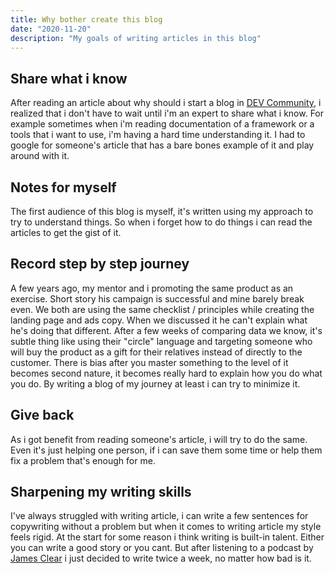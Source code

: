 ```yaml
---
title: Why bother create this blog
date: "2020-11-20"
description: "My goals of writing articles in this blog"
---
```


## Share what i know
After reading an article about why should i start a blog in [DEV Community](https://dev.to/), i realized that i don't have to wait until i'm an expert to share what i know. For example sometimes when i'm reading documentation of a framework or a tools that i want to use, i'm having  a hard time understanding it. I had to google for someone's article that has a bare bones example of it and play around with it.

## Notes for myself
The first audience of this blog is myself, it's written using my approach to try to understand things.
So when i forget how to do things i can read the articles to get the gist of it.


## Record step by step journey
 A few years ago, my mentor and i promoting the same product as an exercise. Short story his campaign is successful and mine barely break even. We both are using the same checklist / principles while creating the landing page and ads copy. When we discussed it he can't explain what he's doing that different. After a few weeks of comparing data we know, it's subtle thing like using their "circle" language and targeting someone who will buy the product as a gift for their relatives instead of directly to the customer. There is bias after you master something to the level of it becomes second nature, it becomes really hard to explain how you do what you do. By writing a blog of my journey at least i can try to minimize it.

 ## Give back
 As i got benefit from reading someone's article, i will try to do the same. Even it's just helping one person, if i can save them some time or help them fix a problem that's enough for me.

 ## Sharpening my writing skills
 I've always struggled with writing article, i can write a few sentences for copywriting without a problem but when it comes to writing article my style feels rigid. At the start for some reason i think writing is built-in talent. Either you can write a good story or you cant. But after listening to a podcast by [James Clear](https://jamesclear.com/once-per-week) i just decided to write twice a week, no matter how bad is it.